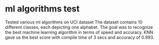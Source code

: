 # ml algorithms test
Tested various ml algorithms on UCI dataset
 The dataset contains 10 different
classes, each depicting one alphabet. The goal was to recognize the best machine learning algorithm in
terms of speed and accuracy.
KNN gave us the best score with compile time of 3 secs and accuracy of 0.993.
